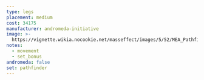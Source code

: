 ```yaml
---
type: legs
placement: medium
cost: 34175
manufacturer: andromeda-initiative
image: >-
  https://vignette.wikia.nocookie.net/masseffect/images/5/52/MEA_Pathfinder_Scout_Legs.png/revision/latest/scale-to-width-down/350?cb=20180508021214
notes:
  - movement
  - set_bonus
andromeda: false
set: pathfinder
---
```

